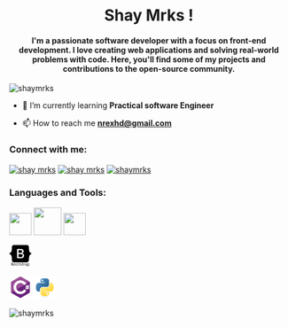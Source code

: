 
<h1 align="center">Shay Mrks !</h1>

<h4 align="center">I'm a passionate software developer with a focus on front-end development. I love creating web applications and solving real-world problems with code. Here, you'll find some of my projects and contributions to the open-source community.</h4>

<p align="left"> <img src="https://komarev.com/ghpvc/?username=shaymrks&label=Profile%20views&color=0e75b6&style=flat" alt="shaymrks" /> </p>

- 🌱 I’m currently learning **Practical software Engineer**

- 📫 How to reach me **nrexhd@gmail.com**

<h3 align="left">Connect with me:</h3>
<p align="left">
<a href="https://www.linkedin.com/in/shay-mrks-920546260/" target="blank"><img align="center" src="https://raw.githubusercontent.com/rahuldkjain/github-profile-readme-generator/master/src/images/icons/Social/linked-in-alt.svg" alt="shay mrks" height="30" width="40" /></a>
<a href="[https://fb.com/shay mrks](https://www.facebook.com/profile.php?id=100000534363504)" target="blank"><img align="center" src="https://raw.githubusercontent.com/rahuldkjain/github-profile-readme-generator/master/src/images/icons/Social/facebook.svg" alt="shay mrks" height="30" width="40" /></a>
<a href="https://instagram.com/shaymrks" target="blank"><img align="center" src="https://raw.githubusercontent.com/rahuldkjain/github-profile-readme-generator/master/src/images/icons/Social/instagram.svg" alt="shaymrks" height="30" width="40" /></a>
</p>

<h3 align="left">Languages and Tools:</h3>

<p align="left">

</p>

<p align="left">
 <img src="https://cdn.jsdelivr.net/gh/devicons/devicon/icons/css3/css3-plain.svg"  width="40" height="40"/>
 <img src="https://cdn.jsdelivr.net/gh/devicons/devicon/icons/javascript/javascript-plain.svg" width="50" height="50"/>
 <img src="https://cdn.jsdelivr.net/gh/devicons/devicon/icons/html5/html5-plain.svg" width="40" height="40"/>
</p>
  
<p align="left"> <img src="https://raw.githubusercontent.com/devicons/devicon/master/icons/bootstrap/bootstrap-plain-wordmark.svg" alt="bootstrap" width="40" height="40"/> </p>

<p align="left">
<img src="https://raw.githubusercontent.com/devicons/devicon/master/icons/csharp/csharp-original.svg" alt="csharp" width="40" height="40"/> 
<a href="https://www.python.org" target="_blank" rel="noreferrer"> <img src="https://raw.githubusercontent.com/devicons/devicon/master/icons/python/python-original.svg" alt="python" width="40" height="40"/> </a>
</p>

<p><img align="center" src="https://github-readme-stats.vercel.app/api/top-langs?username=shaymrks&show_icons=true&locale=en&layout=compact" alt="shaymrks" /></p>
